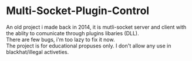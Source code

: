 # Multi-Socket-Plugin-Control
An old project i made back in 2014, it is mutli-socket server and client with the ablity to comunicate through plugins libaries (DLL).<br/>
There are few bugs, i'm too lazy to fix it now.<br/>
The project is for educational propuses only. I don't allow any use in blackhat/illegal activeties.<br/>
